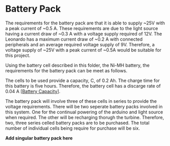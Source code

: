 # Battery Pack

The requirements for the battery pack are that it is able to supply ~25V with a peak current of ~0.5 A.
These requirements are due to the light source having a current draw of ~0.3 A with a voltage supply required
of 12V. The Leonardo has a maximum current draw of ~0.2 A with connected peripherals and an average required
voltage supply of 9V. Therefore, a voltage supply of ~25V with a peak current of ~0.5A would be suitable for this
project.

Using the battery cell described in this folder, the Ni-MH battery, the requirements for the battery pack can be meet
as follows.

The cells to be used provide a capacity, C, of 0.2 Ah. The charge time for this battery is five hours. Therefore,
the battery cell has a discarge rate of 0.04 A [[Battery Capacity](https://www.pveducation.org/pvcdrom/battery-characteristics/battery-charging-and-discharging-parameters#:~:text=In%20this%20case%2C%20the%20discharge,%2F20%20h%20%3D%2025%20A.)]. 

The battery pack will involve three of these cells in series to provide the voltage requirements.
There will be two seperate battery packs involved in this system. One for the continual powering of the arduino and
light source when required. The other will be recharging thorugh the turbine. Therefore, two, three series celled battery packs
are to be purchased. The total number of individual cells being require for purchase will be six.

**Add singular battery pack here**

